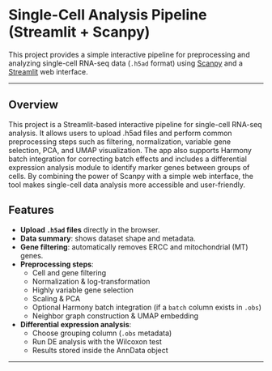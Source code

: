 # Single-Cell Analysis Pipeline (Streamlit + Scanpy)

This project provides a simple interactive pipeline for preprocessing and analyzing single-cell RNA-seq data (`.h5ad` format) using [Scanpy](https://scanpy.readthedocs.io/) and a [Streamlit](https://streamlit.io/) web interface.

---
## Overview

This project is a Streamlit-based interactive pipeline for single-cell RNA-seq analysis. It allows users to upload .h5ad files and perform common preprocessing steps such as filtering, normalization, variable gene selection, PCA, and UMAP visualization. The app also supports Harmony batch integration for correcting batch effects and includes a differential expression analysis module to identify marker genes between groups of cells. By combining the power of Scanpy with a simple web interface, the tool makes single-cell data analysis more accessible and user-friendly.
## Features

- **Upload `.h5ad` files** directly in the browser.  
- **Data summary**: shows dataset shape and metadata.  
- **Gene filtering**: automatically removes ERCC and mitochondrial (MT) genes.  
- **Preprocessing steps**:
  - Cell and gene filtering
  - Normalization & log-transformation
  - Highly variable gene selection
  - Scaling & PCA
  - Optional Harmony batch integration (if a `batch` column exists in `.obs`)
  - Neighbor graph construction & UMAP embedding
- **Differential expression analysis**:
  - Choose grouping column (`.obs` metadata)
  - Run DE analysis with the Wilcoxon test
  - Results stored inside the AnnData object

---
